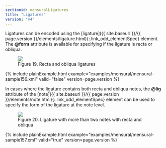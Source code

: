 ```yaml
---
sectionid: mensuralLigatures
title: "Ligatures"
version: "v4"
---
```





Ligatures can be encoded using the [ligature]({{ site.baseurl }}/{{ page.version }}/elements/ligature.html){:.link_odd_elementSpec} element. The
**@form** attribute is available for specifying if the ligature is recta or
obliqua.


<figure class="figure">
   <img src="{{ site.baseurl }}/Images/modules/mensural/ex_ligatures01.png" class="img-responsive"></img>
   <figcaption class="figure-caption">Figure 19. Recta and obliqua ligatures</figcaption>
</figure>

{% include plainExample.html example="examples/mensural/mensural-sample156.xml" valid="false" version=page.version %}


In cases where the ligature contains both recta and obliqua notes, the **@lig**
attribute of the [note]({{ site.baseurl }}/{{ page.version }}/elements/note.html){:.link_odd_elementSpec} element can be used to specify the form of the
ligature at the note level.



<figure class="figure">
   <img src="{{ site.baseurl }}/Images/modules/mensural/ex_ligatures02.png" class="img-responsive"></img>
   <figcaption class="figure-caption">Figure 20. Ligature with more than two notes with recta and obliqua</figcaption>
</figure>

{% include plainExample.html example="examples/mensural/mensural-sample157.xml" valid="true" version=page.version %}




